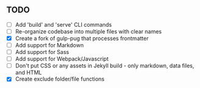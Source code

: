 TODO
---

- [ ] Add 'build' and 'serve' CLI commands
- [ ] Re-organize codebase into multiple files with clear names
- [x] Create a fork of gulp-pug that processes frontmatter
- [ ] Add support for Markdown
- [ ] Add support for Sass
- [ ] Add support for Webpack/Javascript
- [ ] Don't put CSS or any assets in Jekyll build - only markdown, data files, and HTML
- [x] Create exclude folder/file functions
